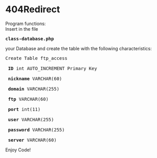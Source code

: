 # 404Redirect

Program functions: </br>
Insert in the file <pre><b>class-database.php</b></pre> your Database and create the table with the following characteristics:

 <pre>Create Table ftp_access </br>
 <b>ID</b> int AUTO_INCREMENT Primary Key </br>
 <b>nickname</b> VARCHAR(60) </br>
 <b>domain</b> VARCHAR(255) </br>
 <b>ftp</b> VARCHAR(60) </br>
 <b>port</b> int(11) </br>
 <b>user</b> VARCHAR(255) </br>
 <b>password</b> VARCHAR(255) </br>
 <b>server</b> VARCHAR(60) </br></pre>

Enjoy Code!
